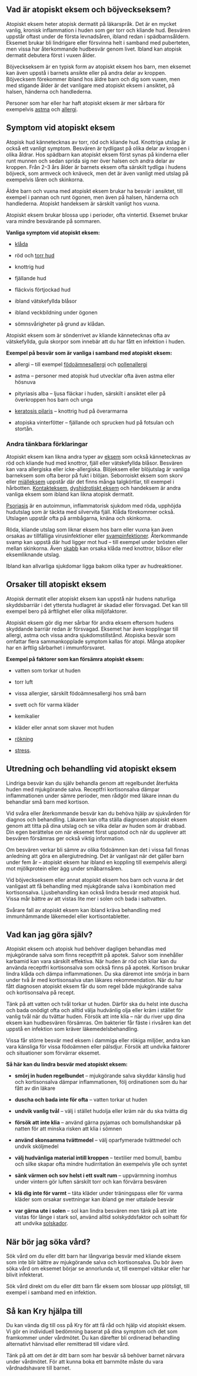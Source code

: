 Vad är atopiskt eksem och böjveckseksem?
----------------------------------------

Atopiskt eksem heter atopisk dermatit på läkarspråk. Det är en mycket vanlig, kronisk inflammation i huden som ger torr och kliande hud. Besvären uppstår oftast under de första levnadsåren, ibland redan i spädbarnsåldern. Eksemet brukar bli lindrigare eller försvinna helt i samband med puberteten, men vissa har återkommande hudbesvär genom livet. Ibland kan atopisk dermatit debutera först i vuxen ålder.

Böjveckseksem är en typisk form av atopiskt eksem hos barn, men eksemet kan även uppstå i barnets ansikte eller på andra delar av kroppen. Böjvecksem förekommer ibland hos äldre barn och dig som vuxen, men med stigande ålder är det vanligare med atopiskt eksem i ansiktet, på halsen, händerna och handlederna.

Personer som har eller har haft atopiskt eksem är mer sårbara för exempelvis [astma](https://www.kry.se/fakta/lungsjukdomar/astma/ "astma") och [allergi](https://www.kry.se/fakta/allergier/allergi/ "allergi").

Symptom vid atopiskt eksem
--------------------------

Atopisk hud kännetecknas av torr, röd och kliande hud. Knottriga utslag är också ett vanligt symptom. Besvären är tydligast på olika delar av kroppen i olika åldrar. Hos spädbarn kan atopiskt eksem först synas på kinderna eller runt munnen och sedan sprida sig ner över halsen och andra delar av kroppen. Från 2–3 års ålder är barnets eksem ofta särskilt tydliga i hudens böjveck, som armveck och knäveck, men det är även vanligt med utslag på exempelvis låren och skinkorna.

Äldre barn och vuxna med atopiskt eksem brukar ha besvär i ansiktet, till exempel i pannan och runt ögonen, men även på halsen, händerna och handlederna. Atopiskt handeksem är särskilt vanligt hos vuxna.

Atopiskt eksem brukar blossa upp i perioder, ofta vintertid. Eksemet brukar vara mindre besvärande på sommaren.

**Vanliga symptom vid atopiskt eksem:**

*   [klåda](https://www.kry.se/fakta/hudsjukdomar/klada/ "klada")
    
*   röd och [torr hud](https://www.kry.se/fakta/hudsjukdomar/torr-hud/ "torr-hud")
    
*   knottrig hud
    
*   fjällande hud
    
*   fläckvis förtjockad hud
    
*   ibland vätskefyllda blåsor
    
*   ibland veckbildning under ögonen
    
*   sömnsvårigheter på grund av klådan.
    

Atopiskt eksem som är sönderrivet av kliande kännetecknas ofta av vätskefyllda, gula skorpor som innebär att du har fått en infektion i huden.

**Exempel på besvär som är vanliga i samband med atopiskt eksem:**

*   allergi – till exempel [födoämnesallergi](https://www.kry.se/fakta/allergier/fodoamnesallergi/ "fodoamnesallergi") och [pollenallergi](https://www.kry.se/fakta/allergier/pollenallergi/ "pollenallergi")
    
*   astma – personer med atopisk hud utvecklar ofta även astma eller hösnuva
    
*   pityriasis alba – ljusa fläckar i huden, särskilt i ansiktet eller på överkroppen hos barn och unga
    
*   [keratosis pilaris](https://www.kry.se/fakta/hudsjukdomar/keratosis-pilaris/ "keratosis-pilaris") – knottrig hud på överarmarna
    
*   atopiska vinterfötter – fjällande och sprucken hud på fotsulan och stortån.
    

### Andra tänkbara förklaringar

Atopiskt eksem kan likna andra typer av [eksem](https://www.kry.se/fakta/hudsjukdomar/eksem/ "eksem") som också kännetecknas av röd och kliande hud med knottror, fjäll eller vätskefyllda blåsor. Besvären kan vara allergiska eller icke-allergiska. Blöjeksem eller blöjutslag är vanliga barneksem som ofta beror på fukt i blöjan. Seborroiskt eksem som skorv eller [mjälleksem](https://www.kry.se/fakta/hudsjukdomar/mjalleksem/ "mjalleksem") uppstår där det finns många talgkörtlar, till exempel i hårbotten. [Kontakteksem](https://www.kry.se/fakta/hudsjukdomar/kontakteksem/ "kontakteksem"), [dyshidrotiskt eksem](https://www.kry.se/fakta/hudsjukdomar/dyshidrotiskt-eksem/ "dyshidrotiskt-eksem") och handeksem är andra vanliga eksem som ibland kan likna atopisk dermatit.

[Psoriasis](https://www.kry.se/fakta/hudsjukdomar/psoriasis/ "psoriasis") är en autoimmun, inflammatorisk sjukdom med röda, upphöjda hudutslag som är täckta med silvervita fjäll. Klåda förekommer också. Utslagen uppstår ofta på armbågarna, knäna och skinkorna.

Röda, kliande utslag som liknar eksem hos barn eller vuxna kan även orsakas av tillfälliga virusinfektioner eller [svampinfektioner](https://www.kry.se/fakta/infektioner/svampinfektioner/ "svampinfektioner"). Återkommande svamp kan uppstå där hud ligger mot hud – till exempel under brösten eller mellan skinkorna. Även [skabb](https://www.kry.se/fakta/djur-och-insektsbett/skabb/ "skabb") kan orsaka klåda med knottror, blåsor eller eksemliknande utslag.

Ibland kan allvarliga sjukdomar ligga bakom olika typer av hudreaktioner.

Orsaker till atopiskt eksem
---------------------------

Atopisk dermatit eller atopiskt eksem kan uppstå när hudens naturliga skyddsbarriär i det yttersta hudlagret är skadad eller försvagad. Det kan till exempel bero på ärftlighet eller olika miljöfaktorer.

Atopiskt eksem gör dig mer sårbar för andra eksem eftersom hudens skyddande barriär redan är försvagad. Eksemet har även kopplingar till allergi, astma och vissa andra sjukdomstillstånd. Atopiska besvär som omfattar flera sammankopplade symptom kallas för atopi. Många atopiker har en ärftlig sårbarhet i immunförsvaret.

**Exempel på faktorer som kan försämra atopiskt eksem:**

*   vatten som torkar ut huden
    
*   torr luft
    
*   vissa allergier, särskilt födoämnesallergi hos små barn
    
*   svett och för varma kläder
    
*   kemikalier
    
*   kläder eller annat som skaver mot huden
    
*   [rökning](https://www.kry.se/fakta/ovrigt/rokning/ "rokning")
    
*   [stress](https://www.kry.se/fakta/psykiatri-och-psykologi/stress/ "stress").
    

Utredning och behandling vid atopiskt eksem
-------------------------------------------

Lindriga besvär kan du själv behandla genom att regelbundet återfukta huden med mjukgörande salva. Receptfri kortisonsalva dämpar inflammationen under sämre perioder, men rådgör med läkare innan du behandlar små barn med kortison.

Vid svåra eller återkommande besvär kan du behöva hjälp av sjukvården för diagnos och behandling. Läkaren kan ofta ställa diagnosen atopiskt eksem genom att titta på dina utslag och se vilka delar av huden som är drabbad. Din egen berättelse om när eksemet först uppstod och när du upplever att besvären försämras ger också viktig information.

Om besvären verkar bli sämre av olika födoämnen kan det i vissa fall finnas anledning att göra en allergiutredning. Det är vanligast när det gäller barn under fem år – atopiskt eksem har ibland en koppling till exempelvis allergi mot mjölkprotein eller ägg under småbarnsåren.

Vid böjveckseksem eller annat atopiskt eksem hos barn och vuxna är det vanligast att få behandling med mjukgörande salva i kombination med kortisonsalva. Ljusbehandling kan också lindra besvär med atopisk hud. Vissa mår bättre av att vistas lite mer i solen och bada i saltvatten.

Svårare fall av atopiskt eksem kan ibland kräva behandling med immunhämmande läkemedel eller kortisontabletter.

Vad kan jag göra själv?
-----------------------

Atopiskt eksem och atopisk hud behöver dagligen behandlas med mjukgörande salva som finns receptfritt på apotek. Salvor som innehåller karbamid kan vara särskilt effektiva. När huden är röd och kliar kan du använda receptfri kortisonsalva som också finns på apotek. Kortison brukar lindra klåda och dämpa inflammationen. Du ska däremot inte smörja in barn under två år med kortisonsalva utan läkares rekommendation. När du har fått diagnosen atopiskt eksem får du som regel både mjukgörande salva och kortisonsalva på recept.

Tänk på att vatten och tvål torkar ut huden. Därför ska du helst inte duscha och bada onödigt ofta och alltid välja hudvänlig olja eller kräm i stället för vanlig tvål när du tvättar huden. Försök att inte klia – när du river upp dina eksem kan hudbesvären försämras. Om bakterier får fäste i rivsåren kan det uppstå en infektion som kräver läkemedelsbehandling.

Vissa får större besvär med eksem i dammiga eller rökiga miljöer, andra kan vara känsliga för vissa födoämnen eller pälsdjur. Försök att undvika faktorer och situationer som förvärrar eksemet.

**Så här kan du lindra besvär med atopiskt eksem:**

*   **smörj in huden regelbundet** – mjukgörande salva skyddar känslig hud och kortisonsalva dämpar inflammationen, följ ordinationen som du har fått av din läkare
    
*   **duscha och bada inte för ofta** – vatten torkar ut huden
    
*   **undvik vanlig tvål** – välj i stället hudolja eller kräm när du ska tvätta dig
    
*   **försök att inte klia** – använd gärna pyjamas och bomullshandskar på natten för att minska risken att klia i sömnen
    
*   **använd skonsamma tvättmedel** – välj oparfymerade tvättmedel och undvik sköljmedel
    
*   **välj hudvänliga material intill kroppen** – textilier med bomull, bambu och silke skapar ofta mindre hudirritation än exempelvis ylle och syntet
    
*   **sänk värmen och sov helst i ett svalt rum** – uppvärmning inomhus under vintern gör luften särskilt torr och kan förvärra besvären
    
*   **klä dig inte för varmt** – täta kläder under träningspass eller för varma kläder som orsakar svettningar kan ibland ge mer uttalade besvär
    
*   **var gärna ute i solen** – sol kan lindra besvären men tänk på att inte vistas för länge i stark sol, använd alltid solskyddsfaktor och solhatt för att undvika [solskador](https://www.kry.se/fakta/hudsjukdomar/solskador/ "solskador").
    

När bör jag söka vård?
----------------------

Sök vård om du eller ditt barn har långvariga besvär med kliande eksem som inte blir bättre av mjukgörande salva och kortisonsalva. Du bör även söka vård om eksemet börjar se annorlunda ut, till exempel vätskar eller har blivit infekterat.

Sök vård direkt om du eller ditt barn får eksem som blossar upp plötsligt, till exempel i samband med en infektion.

Så kan Kry hjälpa till
----------------------

Du kan vända dig till oss på Kry för att få råd och hjälp vid atopiskt eksem. Vi gör en individuell bedömning baserat på dina symptom och det som framkommer under vårdmötet. Du kan därefter bli ordinerad behandling alternativt hänvisad eller remitterad till vidare vård.

Tänk på att om det är ditt barn som har besvär så behöver barnet närvara under vårdmötet. För att kunna boka ett barnmöte måste du vara vårdnadshavare till barnet.